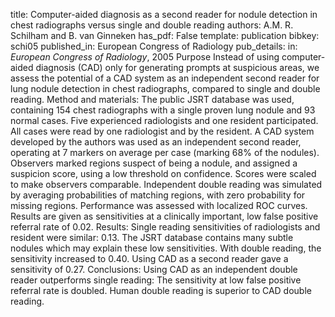 title: Computer-aided diagnosis as a second reader for nodule detection in chest radiographs versus single and double reading
authors: A.M. R. Schilham and B. van Ginneken
has_pdf: False
template: publication
bibkey: schi05
published_in: European Congress of Radiology
pub_details: in: <i>European Congress of Radiology</i>, 2005
Purpose Instead of using computer-aided diagnosis (CAD) only for generating prompts at suspicious areas, we assess the potential of a CAD system as an independent second reader for lung nodule detection in chest radiographs, compared to single and double reading. Method and materials: The public JSRT database was used, containing 154 chest radiographs with a single proven lung nodule and 93 normal cases. Five experienced radiologists and one resident participated. All cases were read by one radiologist and by the resident. A CAD system developed by the authors was used as an independent second reader, operating at 7 markers on average per case (marking 68% of the nodules). Observers marked regions suspect of being a nodule, and assigned a suspicion score, using a low threshold on confidence. Scores were scaled to make observers comparable. Independent double reading was simulated by averaging probabilities of matching regions, with zero probability for missing regions. Performance was assessed with localized ROC curves. Results are given as sensitivities at a clinically important, low false positive referral rate of 0.02. Results: Single reading sensitivities of radiologists and resident were similar: 0.13. The JSRT database contains many subtle nodules which may explain these low sensitivities. With double reading, the sensitivity increased to 0.40. Using CAD as a second reader gave a sensitivity of 0.27. Conclusions: Using CAD as an independent double reader outperforms single reading: The sensitivity at low false positive referral rate is doubled. Human double reading is superior to CAD double reading.


